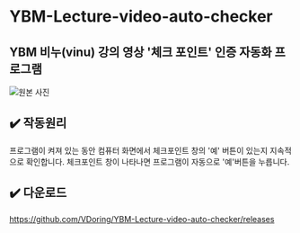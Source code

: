 # YBM-Lecture-video-auto-checker
## YBM 비누(vinu) 강의 영상 '체크 포인트' 인증 자동화 프로그램
![원본 사진](https://user-images.githubusercontent.com/50266731/159228715-fbc8e36e-dc15-40c7-ba2a-068d4e0a03a7.png)

## ✔️ 작동원리
프로그램이 켜져 있는 동안 컴퓨터 화면에서 체크포인트 창의 '예' 버튼이 있는지 지속적으로 확인합니다. 체크포인트 창이 나타나면 프로그램이 자동으로 '예'버튼을 누릅니다.

## ✔️ 다운로드
https://github.com/VDoring/YBM-Lecture-video-auto-checker/releases
